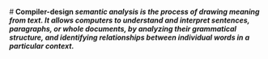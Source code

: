 #<b> Compiler-design
<i><b>semantic analysis is the process of drawing meaning from text. It allows computers to understand and interpret sentences, paragraphs, or whole documents, by analyzing their grammatical structure, and identifying relationships between individual words in a particular context.

